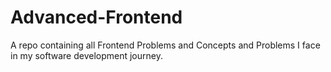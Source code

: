 # Advanced-Frontend
A repo containing all Frontend Problems and Concepts and Problems I face in my software development journey.
